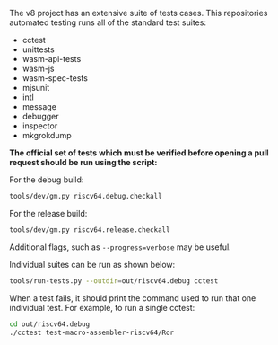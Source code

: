 The v8 project has an extensive suite of tests cases. This repositories automated testing runs all of the standard test suites:
* cctest
* unittests
* wasm-api-tests
* wasm-js
* wasm-spec-tests
* mjsunit
* intl
* message
* debugger
* inspector
* mkgrokdump

**The official set of tests which must be verified before opening a pull request should be run using the script:**

For the debug build:
```bash
tools/dev/gm.py riscv64.debug.checkall
```

For the release build:
```bash
tools/dev/gm.py riscv64.release.checkall
```

Additional flags, such as `--progress=verbose` may be useful.

Individual suites can be run as shown below:

```bash
tools/run-tests.py --outdir=out/riscv64.debug cctest
```

When a test fails, it should print the command used to run that one individual test. For example, to run a single cctest:
```bash
cd out/riscv64.debug
./cctest test-macro-assembler-riscv64/Ror
```